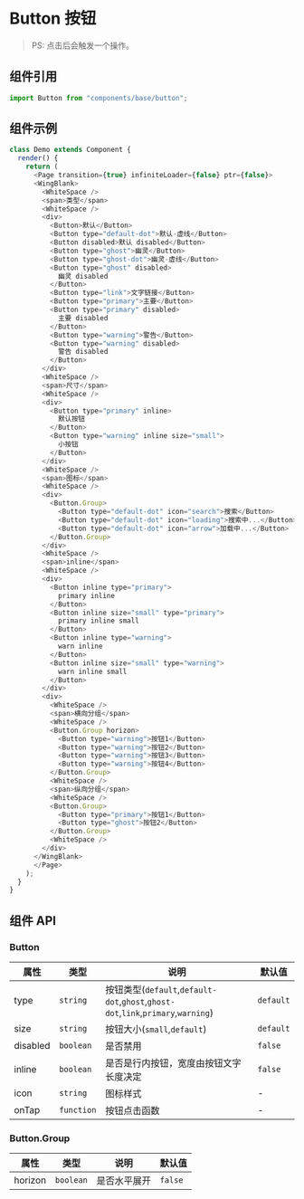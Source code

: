 # Button 按钮

> PS: 点击后会触发一个操作。

## 组件引用

```js
import Button from "components/base/button";
```

## 组件示例

<!--DemoStart-->

```js
class Demo extends Component {
  render() {
    return (
      <Page transition={true} infiniteLoader={false} ptr={false}>
      <WingBlank>
        <WhiteSpace />
        <span>类型</span>
        <WhiteSpace />
        <div>
          <Button>默认</Button>
          <Button type="default-dot">默认-虚线</Button>
          <Button disabled>默认 disabled</Button>
          <Button type="ghost">幽灵</Button>
          <Button type="ghost-dot">幽灵-虚线</Button>
          <Button type="ghost" disabled>
            幽灵 disabled
          </Button>
          <Button type="link">文字链接</Button>
          <Button type="primary">主要</Button>
          <Button type="primary" disabled>
            主要 disabled
          </Button>
          <Button type="warning">警告</Button>
          <Button type="warning" disabled>
            警告 disabled
          </Button>
        </div>
        <WhiteSpace />
        <span>尺寸</span>
        <WhiteSpace />
        <div>
          <Button type="primary" inline>
            默认按钮
          </Button>
          <Button type="warning" inline size="small">
            小按钮
          </Button>
        </div>
        <WhiteSpace />
        <span>图标</span>
        <WhiteSpace />
        <div>
          <Button.Group>
            <Button type="default-dot" icon="search">搜索</Button>
            <Button type="default-dot" icon="loading">搜索中...</Button>
            <Button type="default-dot" icon="arrow">加载中...</Button>
          </Button.Group>
        </div>
        <WhiteSpace />
        <span>inline</span>
        <WhiteSpace />
        <div>
          <Button inline type="primary">
            primary inline
          </Button>
          <Button inline size="small" type="primary">
            primary inline small
          </Button>
          <Button inline type="warning">
            warn inline
          </Button>
          <Button inline size="small" type="warning">
            warn inline small
          </Button>
        </div>
        <div>
          <WhiteSpace />
          <span>横向分组</span>
          <WhiteSpace />
          <Button.Group horizon>
            <Button type="warning">按钮1</Button>
            <Button type="warning">按钮2</Button>
            <Button type="warning">按钮3</Button>
            <Button type="warning">按钮4</Button>
          </Button.Group>
          <WhiteSpace />
          <span>纵向分组</span>
          <WhiteSpace />
          <Button.Group>
            <Button type="primary">按钮1</Button>
            <Button type="ghost">按钮2</Button>
          </Button.Group>
          <WhiteSpace />
        </div>
      </WingBlank>
      </Page>
    );
  }
}
```

<!--End-->

## 组件 API

### Button

| 属性     | 类型       | 说明                                                                      | 默认值    |
| -------- | ---------- | ------------------------------------------------------------------------- | --------- |
| type     | `string`   | 按钮类型(`default`,`default-dot`,`ghost`,`ghost-dot`,`link`,`primary`,`warning`) | `default` |
| size     | `string`   | 按钮大小(`small`,`default`)                                               | `default` |
| disabled | `boolean`  | 是否禁用                                                                  | `false`   |
| inline   | `boolean`  | 是否是行内按钮，宽度由按钮文字长度决定                                    | `false`   |
| icon     | `string`   | 图标样式                                                                  | -         |
| onTap    | `function` | 按钮点击函数                                                              | -         |

### Button.Group

| 属性    | 类型    | 说明         | 默认值  |
| ------- | ------- | ------------ | ------- |
| horizon | `boolean` | 是否水平展开 | `false` |

